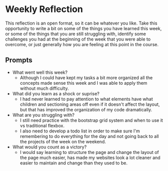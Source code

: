 # Weekly Reflection
This reflection is an open format, so it can be whatever you like. Take this opportunity to write a bit on some of the things you have learned this week, or some of the things that you are still struggling with, identify some challenges you had at the beginning of the week that you were able to overcome, or just generally how you are feeling at this point in the course.

## Prompts
- What went well this week?
  - Although I could have kept my tasks a bit more organized all the concepts made sense this week and I was able to apply them without much difficulty.
- What did you learn as a shock or suprise?
   - I had never learned to pay attention to what elements have what children and sectioning areas off even if it doesn't affect the layout, but that has improved the organization of my code dramatically.
- What are you struggling with?
  - I still need practice with the bootstrap grid system and when to use it vs traditional flexbox. 
   - I also need to develop a todo list in order to make sure I'm remembering to do everything for the day and not going back to all the projects of the week on the weekend.
- What would you count as a victory?
  - I would say learning to structure the page and change the layout of the page much easier, has made my websites look a lot cleaner and easier to maintain and change than they used to be.